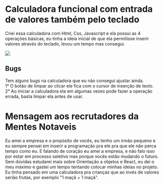 
# Calculadora funcional com entrada de valores também pelo teclado

Criei essa calculadora com Html, Css, Javascript e ela possui as 4 operações básicas, eu tinha a ideia inicial de que ela permitisse inserir valores através do teclado, levou um tempo mas consegui.

![](calculators.gif)


<h2>Bugs </h2>

Tem alguns bugs na calculadora que eu não consegui ajustar ainda.
<br>
1° O botão de limpar  ao clicar ele fica com o cursor de inserção de texto.
<br>
2° Ao iniciar a calculadora ela em algumas vezes pode fazer a operação errada, basta limpar ela antes de usar.

<h1>Mensagem aos recrutadores da Mentes Notaveis </h1>
Eu amei a empresa  e o propósito de vocês, eu tenho um irmão pequeno e eu sempre pensei em inserir a programação pra ele pra que ele não perca tempo como eu.
E falando de coração eu amei a empresa, e não falo isso por estar em processo seletivo mas porque vocês estão mudando o futuro.
<br>
Sem dúvidas estudarei mais sobre Orientação a objetos e React, eu dei o meu máximo e gastei um tempo tentando colocar minhas ideias no projeto.
Eu tinha pensado em uma calculadora pra crianças que ao invés de valores serião frutas, por exemplo "1 maçã + 1 maçã".
